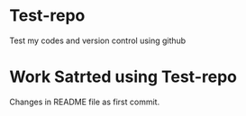 # Test-repo
Test my codes and version control using github


# Work Satrted using Test-repo

Changes in README file as first commit.


